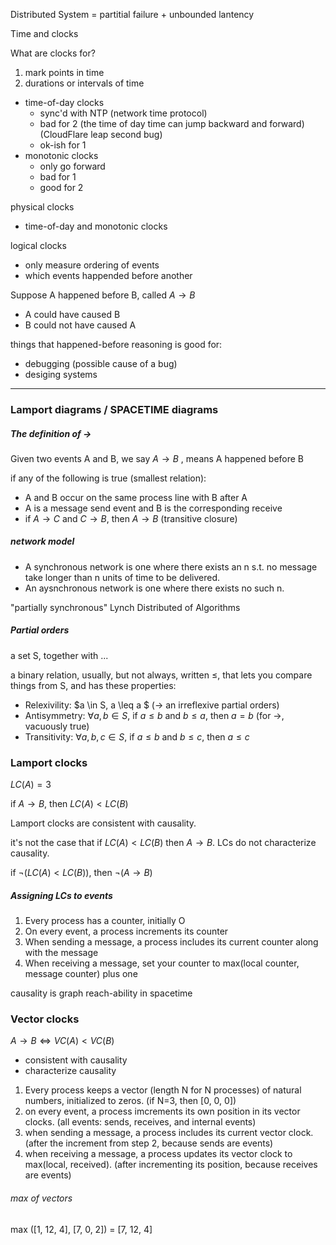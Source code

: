 Distributed System = partitial failure + unbounded lantency

Time and clocks

What are clocks for?

1. mark points in time
2. durations or intervals of time

* time-of-day clocks
  * sync'd with NTP (network time protocol)
  * bad for 2 (the time of day time can jump backward and forward) (CloudFlare leap second bug)
  * ok-ish for 1
* monotonic clocks
  * only go forward
  * bad for 1
  * good for 2

physical clocks

- time-of-day and monotonic clocks

logical clocks

- only measure ordering of events
- which events happended before another

Suppose A happened before B, called $A \to B$

- A could have caused B
- B could not have caused A

things that happened-before reasoning is good for:

- debugging (possible cause of a bug)
- desiging systems

---

### Lamport diagrams / SPACETIME diagrams

##### The definition of $\to$

Given two events A and B, we say $A \to B$ , means A happened before B

if any of the following is true (smallest relation):

- A and B occur on the same process line with B after A
- A is a message send event and B is the corresponding receive
- if $A \to C$ and $C \to B$, then $A \to B$ (transitive closure)

##### network model

- A synchronous network is one where there exists an n s.t. no message take longer than n units of time to be delivered.
- An aysnchronous network is one where there exists no such n.

"partially synchronous" Lynch Distributed of Algorithms

##### Partial orders

a set S, together with ...

a binary relation, usually, but not always, written $\leq$, that lets you compare things from S, and has these properties:

- Relexivility: $a \in S, a \leq a $ ($\to$ an irreflexive partial orders)
- Antisymmetry: $\forall a, b \in S$, if $a \leq b$ and $b \leq a$, then $a = b$ (for $\to$, vacuously true)
- Transitivity: $\forall a, b, c \in S$, if $a \leq b$ and $b \leq c$, then $a \leq c$

### Lamport clocks

$LC(A) = 3$

if $A \to B$, then $LC(A) < LC(B)$

Lamport clocks are consistent with causality.

it's not the case that if $LC(A) < LC(B)$ then $A \to B$. LCs do not characterize causality.

if $\lnot(LC(A) < LC(B))$, then $\lnot(A \to B)$

##### Assigning LCs to events

1. Every process has a counter, initially O
2. On every event, a process increments its counter
3. When sending a message, a process includes its current counter along with the message
4. When receiving a message, set your counter to max(local counter, message counter) plus one

causality is graph reach-ability in spacetime

### Vector clocks

$A \to B \Leftrightarrow VC(A) < VC(B)$

- consistent with causality
- characterize causality

1. Every process keeps a vector (length N for N processes) of natural numbers, initialized to zeros. (if N=3, then [0, 0, 0])
2. on every event, a process imcrements its own position in its vector clocks. (all events: sends, receives, and internal events)
3. when sending a message, a process includes its current vector clock. (after the increment from step 2, because sends are events)
4. when receiving a message, a process updates its vector clock to max(local, received). (after incrementing its position, because receives are events)

###### max of vectors

max ([1, 12, 4], [7, 0, 2]) = [7, 12, 4]
